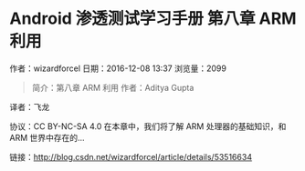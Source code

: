 # Android 渗透测试学习手册 第八章 ARM 利用
作者：wizardforcel
日期：2016-12-08 13:37
浏览量：2099
> 简介：第八章 ARM 利用
  作者：Aditya Gupta
  
  译者：飞龙
  
  协议：CC BY-NC-SA 4.0
在本章中，我们将了解 ARM 处理器的基础知识，和 ARM 世界中存在的...

 链接：http://blog.csdn.net/wizardforcel/article/details/53516634
